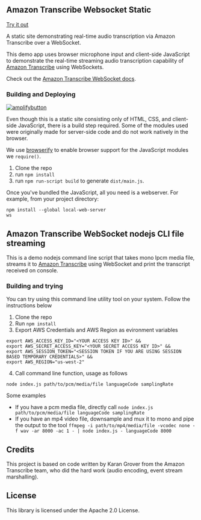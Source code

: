 ## Amazon Transcribe Websocket Static

[Try it out](https://transcribe-websockets.go-aws.com/)

A static site demonstrating real-time audio transcription via Amazon Transcribe over a WebSocket.

This demo app uses browser microphone input and client-side JavaScript to demonstrate the real-time streaming audio transcription capability of [Amazon Transcribe](https://aws.amazon.com/transcribe/) using WebSockets.

Check out the [Amazon Transcribe WebSocket docs](https://docs.aws.amazon.com/transcribe/latest/dg/websocket.html).

### Building and Deploying

[![amplifybutton](https://oneclick.amplifyapp.com/button.svg)](https://console.aws.amazon.com/amplify/home#/deploy?repo=https://github.com/aws-samples/amazon-transcribe-websocket-static)

Even though this is a static site consisting only of HTML, CSS, and client-side JavaScript, there is a build step required. Some of the modules used were originally made for server-side code and do not work natively in the browser.

We use [browserify](https://github.com/browserify/browserify) to enable browser support for the JavaScript modules we `require()`.

1. Clone the repo
2. run `npm install`
3. run `npm run-script build` to generate `dist/main.js`.

Once you've bundled the JavaScript, all you need is a webserver. For example, from your project directory: 

```
npm install --global local-web-server
ws
```

## Amazon Transcribe WebSocket nodejs CLI file streaming

This is a demo nodejs command line script that takes mono lpcm media file, streams it to [Amazon Transcribe](https://aws.amazon.com/transcribe/) using WebSocket and print the transcript received on console.

### Building and trying

You can try using this command line utility tool on your system. Follow the instructions below

1. Clone the repo
2. Run `npm install`
3. Export AWS Credentials and AWS Region as evironment variables
```
export AWS_ACCESS_KEY_ID="<YOUR ACCESS KEY ID>" &&
export AWS_SECRET_ACCESS_KEY="<YOUR SECRET ACCESS KEY ID>" &&
export AWS_SESSION_TOKEN="<SESSION TOKEN IF YOU ARE USING SESSION BASED TEMPORARY CREDENTIALS>" &&
export AWS_REGION="us-west-2"
```
4. Call command line function, usage as follows
```
node index.js path/to/pcm/media/file languageCode samplingRate 
```

Some examples
* If you have a pcm media file, directly call `node index.js path/to/pcm/media/file languageCode samplingRate`
* If you have an mp4 video file, downsample and mux it to mono and pipe the output to the tool `ffmpeg -i path/to/mp4/media/file -vcodec none -f wav -ar 8000 -ac 1 - | node index.js - languageCode 8000`

## Credits

This project is based on code written by Karan Grover from the Amazon Transcribe team, who did the hard work (audio encoding, event stream marshalling).

## License

This library is licensed under the Apache 2.0 License. 